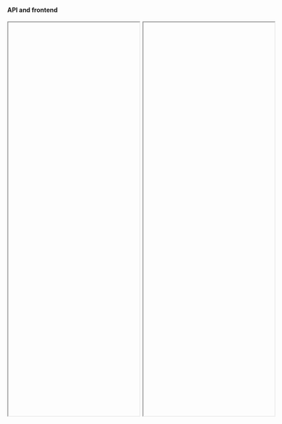 #### API and frontend

<div style="display: flex;" class="fragment">
<iframe data-src="https://intavia-backend.acdh-dev.oeaw.ac.at/v2/docs" width="300px" height="900px" style="margin-bottom:60px; flex: 1; margin-right: 5px;" class="fragment"></iframe>
<iframe data-src="https://intavia.acdh-dev.oeaw.ac.at/entities/aHR0cDovL3d3dy5pbnRhdmlhLmV1L3Byb3ZpZGVkX3BlcnNvbi85NjQ4" width="300px" height="900px" style="margin-bottom:60px; flex: 1; margin-right: 5px;" class=" fragment"></iframe>
</div>